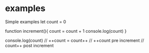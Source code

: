 # examples
Simple examples
let count = 0

function increment(){
count = count + 1
console.log(count)
}

console.log(count)
// ++count = count++
// ++count pre increment
// count++ post increment

